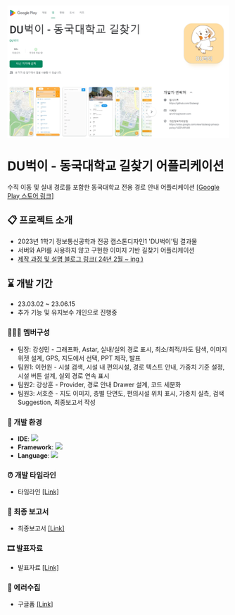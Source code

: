 ![playstore](./playstore.png)

# DU벅이 - 동국대학교 길찾기 어플리케이션
수직 이동 및 실내 경로를 포함한 동국대학교 전용 경로 안내 어플리케이션
[[Google Play 스토어 링크]](https://play.google.com/store/apps/details?id=com.flutter.dubeogi)


## 📋 프로젝트 소개
- 2023년 1학기 정보통신공학과 전공 캡스톤디자인1 'DU벅이'팀 결과물<br>
- 서버와 API를 사용하지 않고 구현한 이미지 기반 길찾기 어플리케이션
- [제작 과정 및 설명 블로그 링크( 24년 2월 ~ ing )](https://returnrudi.github.io/categories/dubeogi)
## ⌛ 개발 기간
- 23.03.02 ~ 23.06.15
- 추가 기능 및 유지보수 개인으로 진행중

### 🧑‍🤝‍🧑 멤버구성
- 팀장: 강성민 - 그래프화, Astar, 실내/실외 경로 표시, 최소/최적/차도 탐색, 이미지 위젯 설계, GPS, 지도에서 선택, PPT 제작, 발표
- 팀원1: 이헌원 - 시설 검색, 시설 내 편의시설, 경로 텍스트 안내, 가중치 기준 설정, 시설 버튼 설계, 실외 경로 연속 표시
- 팀원2: 강상훈 - Provider, 경로 안내 Drawer 설계, 코드 세분화
- 팀원3: 서호준 - 지도 이미지, 층별 단면도, 편의시설 위치 표시, 가중치 실측, 검색 Suggestion, 최종보고서 작성

### 🔧 개발 환경
- **IDE**: <img src="https://img.shields.io/badge/androidstudio-3DDC84?style=flat-square&logo=androidstudio&logoColor=white" />
- **Framework**: <img src="https://img.shields.io/badge/flutter-02569B?style=flat-square&logo=flutter&logoColor=white" />
- **Language**: <img src="https://img.shields.io/badge/dart-0175C2?style=flat-square&logo=dart&logoColor=white" />

### ⏰ 개발 타임라인
- 타임라인 [[Link]](https://github.com/ReturnRudi/Dubeogi/blob/master/timeline.md)

### 📃 최종 보고서
- 최종보고서 [[Link]](https://github.com/ReturnRudi/Dubeogi/blob/master/report.md)

### 🎞 발표자료
- 발표자료 [[Link]](https://github.com/ReturnRudi/Dubeogi/blob/master/ppt.md)

### 🚨 에러수집
- 구글폼 [[Link]](https://forms.gle/QyyDc98YARxDLh9L7)
